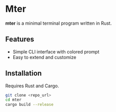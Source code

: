 # Mter

**mter** is a minimal terminal program written in Rust.

## Features

- Simple CLI interface with colored prompt    
- Easy to extend and customize    

## Installation

Requires Rust and Cargo.

```bash
git clone <repo_url>
cd mter
cargo build --release
```
